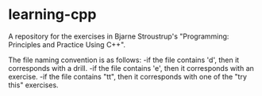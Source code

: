 # learning-cpp
A repository for the exercises in Bjarne Stroustrup's "Programming: Principles and Practice Using C++".

The file naming convention is as follows:
  -if the file contains 'd', then it corresponds with a drill.
  -if the file contains 'e', then it corresponds with an exercise.
  -if the file contains "tt", then it corresponds with one of the "try this" exercises.
